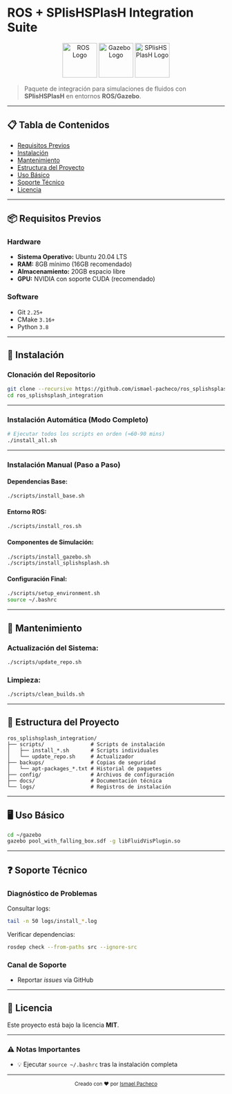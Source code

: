 # ROS + SPlisHSPlasH Integration Suite

<p align="center">
  <img src="https://upload.wikimedia.org/wikipedia/commons/b/bb/Ros_logo.svg" alt="ROS Logo" height="80"/>
  <img src="https://upload.wikimedia.org/wikipedia/commons/5/5e/Gazebo_logo_without_text.svg" alt="Gazebo Logo" height="80"/>
  <img src="https://raw.githubusercontent.com/InteractiveComputerGraphics/SPlisHSPlasH/master/doc/images/logo.jpg" alt="SPlisHSPlasH Logo" height="80"/>
</p>

> Paquete de integración para simulaciones de fluidos con **SPlisHSPlasH** en entornos **ROS/Gazebo**.

---

## 📋 Tabla de Contenidos
- [Requisitos Previos](#-requisitos-previos)
- [Instalación](#-instalación)
- [Mantenimiento](#-mantenimiento)
- [Estructura del Proyecto](#-estructura-del-proyecto)
- [Uso Básico](#-uso-básico)
- [Soporte Técnico](#-soporte-técnico)
- [Licencia](#-licencia)

---

## 📦 Requisitos Previos

### Hardware
- **Sistema Operativo:** Ubuntu 20.04 LTS  
- **RAM:** 8GB mínimo (16GB recomendado)  
- **Almacenamiento:** 20GB espacio libre  
- **GPU:** NVIDIA con soporte CUDA (recomendado)

### Software
- Git `2.25+`  
- CMake `3.16+`  
- Python `3.8`

---

## 🚀 Instalación

### Clonación del Repositorio

```bash
git clone --recursive https://github.com/ismael-pacheco/ros_splishsplash_integration.git
cd ros_splishsplash_integration
```

---

### Instalación Automática (Modo Completo)

```bash
# Ejecutar todos los scripts en orden (≈60-90 mins)
./install_all.sh
```

---

### Instalación Manual (Paso a Paso)


#### Dependencias Base:
```bash
./scripts/install_base.sh
```

#### Entorno ROS:
```bash
./scripts/install_ros.sh
```

#### Componentes de Simulación:
```bash
./scripts/install_gazebo.sh
./scripts/install_splishsplash.sh
```

#### Configuración Final:
```bash
./scripts/setup_environment.sh
source ~/.bashrc
```

---

## 🔄 Mantenimiento

### Actualización del Sistema:
```bash
./scripts/update_repo.sh
```

### Limpieza:
```bash
./scripts/clean_builds.sh
```

---

## 📂 Estructura del Proyecto

```
ros_splishsplash_integration/
├── scripts/               # Scripts de instalación
│   ├── install_*.sh       # Scripts individuales
│   └── update_repo.sh     # Actualizador
├── backups/               # Copias de seguridad
│   └── apt-packages_*.txt # Historial de paquetes
├── config/                # Archivos de configuración
├── docs/                  # Documentación técnica
└── logs/                  # Registros de instalación
```

---

## 🖥️ Uso Básico

```bash
cd ~/gazebo
gazebo pool_with_falling_box.sdf -g libFluidVisPlugin.so
```

---

## ❓ Soporte Técnico

### Diagnóstico de Problemas

Consultar logs:
```bash
tail -n 50 logs/install_*.log
```

Verificar dependencias:
```bash
rosdep check --from-paths src --ignore-src
```

### Canal de Soporte
- Reportar *issues* vía GitHub

---

## 📜 Licencia

Este proyecto está bajo la licencia **MIT**.

---

### ⚠️ Notas Importantes
- 💡 Ejecutar `source ~/.bashrc` tras la instalación completa

---

<div align="center">
  <sub>Creado con ❤️ por <a href="https://github.com/ismael-pacheco">Ismael Pacheco</a></sub>
</div>

